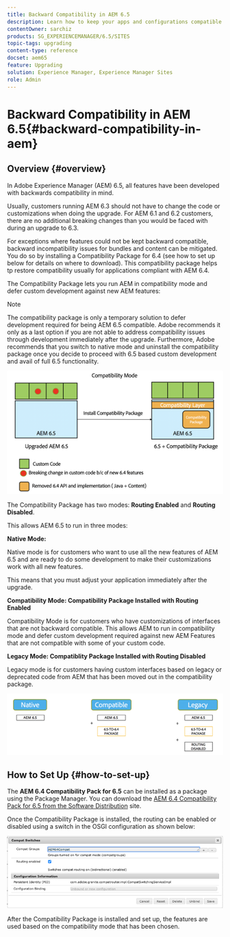 ```yaml
---
title: Backward Compatibility in AEM 6.5
description: Learn how to keep your apps and configurations compatible with Adobe Experience Manager (AEM) 6.5
contentOwner: sarchiz
products: SG_EXPERIENCEMANAGER/6.5/SITES
topic-tags: upgrading
content-type: reference
docset: aem65
feature: Upgrading
solution: Experience Manager, Experience Manager Sites
role: Admin
---
```

# Backward Compatibility in AEM 6.5{#backward-compatibility-in-aem}

## Overview {#overview}

In Adobe Experience Manager (AEM) 6.5, all features have been developed with backwards compatibility in mind.

Usually, customers running AEM 6.3 should not have to change the code or customizations when doing the upgrade. For AEM 6.1 and 6.2 customers, there are no additional breaking changes than you would be faced with during an upgrade to 6.3.

For exceptions where features could not be kept backward compatible, backward incompatibility issues for bundles and content can be mitigated. You do so by installing a Compatibility Package for 6.4 (see how to set up below for details on where to download). This compatibility package helps tp restore compatibility usually for applications compliant with AEM 6.4.

The Compatibility Package lets you run AEM in compatibility mode and defer custom development against new AEM features:

>[!NOTE]
>
>The compatibility package is only a temporary solution to defer development required for being AEM 6.5 compatible. Adobe recommends it only as a last option if you are not able to address compatibility issues through development immediately after the upgrade. Furthermore, Adobe recommends that you switch to native mode and uninstall the compatibility package once you decide to proceed with 6.5 based custom development and avail of full 6.5 functionality.

![sase](assets/sase.png)

The Compatibility Package has two modes: **Routing Enabled** and **Routing Disabled**.

This allows AEM 6.5 to run in three modes:

**Native Mode:**

Native mode is for customers who want to use all the new features of AEM 6.5 and are ready to do some development to make their customizations work with all new features.

This means that you must adjust your application immediately after the upgrade.

**Compatibility Mode: Compatibility Package Installed with Routing Enabled**

Compatibility Mode is for customers who have customizations of interfaces that are not backward compatible. This allows AEM to run in compatibility mode and defer custom development required against new AEM Features that are not compatible with some of your custom code.

**Legacy Mode: Compatiblity Package Installed with Routing Disabled**

Legacy mode is for customers having custom interfaces based on legacy or deprecated code from AEM that has been moved out in the compatibility package.

![sapte](assets/sapte.png)

## How to Set Up {#how-to-set-up}

The **AEM 6.4 Compatibility Pack for 6.5** can be installed as a package using the Package Manager. You can download the [AEM 6.4 Compatibility Pack for 6.5 from the Software Distribution](https://experience.adobe.com/#/downloads/content/software-distribution/en/aem.html?fulltext=compat*&orderby=%40jcr%3Acontent%2Fjcr%3AlastModified&orderby.sort=desc&layout=list&p.offset=0&p.limit=20&package=%2Fcontent%2Fsoftware-distribution%2Fen%2Fdetails.html%2Fcontent%2Fdam%2Faem%2Fpublic%2Fadobe%2Fpackages%2Fcq650%2Fcompatpack%2Faem-compat-cq65-to-cq64) site.

Once the Compatibility Package is installed, the routing can be enabled or disabled using a switch in the OSGI configuration as shown below:

![Compat Switches](assets/compat-switches.png)

After the Compatibility Package is installed and set up, the features are used based on the compatibility mode that has been chosen.
